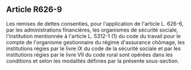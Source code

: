 Article R626-9
----
Les remises de dettes consenties, pour l'application de l'article L. 626-6, par
les administrations financières, les organismes de sécurité sociale,
l'institution mentionnée à l'article L. 5312-1 (1) du code du travail pour le
compte de l'organisme gestionnaire du régime d'assurance chômage, les
institutions régies par le livre IX du code de la sécurité sociale et par les
institutions régies par le livre VII du code rural sont opérées dans les
conditions et selon les modalités définies par la présente sous-section.

